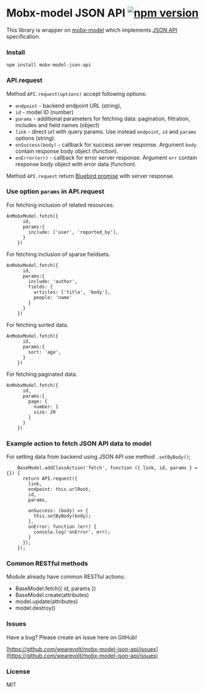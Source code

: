 # Mobx-model JSON API [![npm version](https://badge.fury.io/js/mobx-model-json-api.svg)](https://badge.fury.io/js/mobx-model-json-api)

This library is wrapper on [mobx-model](https://github.com/wearevolt/mobx-model) 
which implements [JSON API](http://jsonapi.org/format/) specification.

### Install
```
npm install mobx-model-json-api
```

### API.request
Method `API.request(options)` accept following options: 

* `endpoint` - backend endpoint URL (string),
* `id` - model ID (number)
* `params` - additional parameters for fetching data: pagination, filtration, includes and field names (object)
* `link` - direct url with query params. Use instead `endpoint`, `id` and `params` options (string).
* `onSuccess(body)` - callback for success server response. Argument `body` contain response body object (function). 
* `onError(err)` - callback for error server response. Argument `err` contain response body object with error data (function).

Method `API.request` return [Bluebird promise](http://bluebirdjs.com/docs/api-reference.html) with server response.

### Use option `params` in API.request
For fetching inclusion of related resources.
```
AnMobxModel.fetch({
      id,
      params:{
        include: ['user', 'reported_by'],
      }
    })
```
For fetching inclusion of sparse fieldsets.
```
AnMobxModel.fetch({
      id,
      params:{
        include: 'author',
        fields: {
          articles: ['title', 'body'],
          people: 'name'
        }
      }
    })
```
For fetching sorted data.
```
AnMobxModel.fetch({
      id,
      params:{
        sort: 'age',
      }
    })
```
For fetching paginated data.
```
AnMobxModel.fetch({
      id,
      params:{
        page: {
          number: 1
          size: 20
        }
      }
    })
```

### Example action to fetch JSON API data to model
For setting data from backend using JSON API use method `.setByBody()`;
```
    BaseModel.addClassAction('fetch', function ({ link, id, params } = {}) {
      return API.request({
        link,
        endpoint: this.urlRoot,
        id,
        params,
    
        onSuccess: (body) => {
          this.setByBody(body);
        },
        onError: function (err) {
          console.log('onError', err);
        }
      });
    });
```

### Common RESTful methods
Module already have common RESTful actions:
* BaseModel.fetch({ id, params })
* BaseModel.create(attributes)
* model.update(attributes)
* model.destroy()


### Issues

Have a bug? Please create an issue here on GitHub!

[https://github.com/wearevolt/mobx-model-json-api/issues](https://github.com/wearevolt/mobx-model-json-api/issues)

### License

MIT 